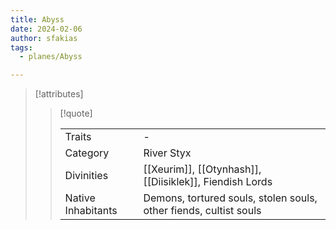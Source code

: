 ```yaml
---
title: Abyss
date: 2024-02-06
author: sfakias
tags:
  - planes/Abyss

---
```

> [!attributes]
> 
> > [!quote]
> >
> > | | |
> > | --- | --- |
> > | Traits | - |
> > | Category | River Styx |
> > | Divinities | [[Xeurim]], [[Otynhash]], [[Diisiklek]], Fiendish Lords |
> > | Native Inhabitants | Demons, tortured souls, stolen souls, other fiends, cultist souls |
